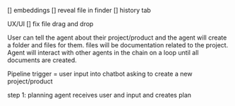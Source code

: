 [] embeddings
[] reveal file in finder
[] history tab

UX/UI
[] fix file drag and drop

User can tell the agent about their project/product and the agent will create a folder and files for them. files will be documentation related to the project. Agent will interact with other agents in the chain on a loop until all documents are created.

Pipeline trigger = user input into chatbot asking to create a new project/product

step 1: planning agent receives user and input and creates plan
